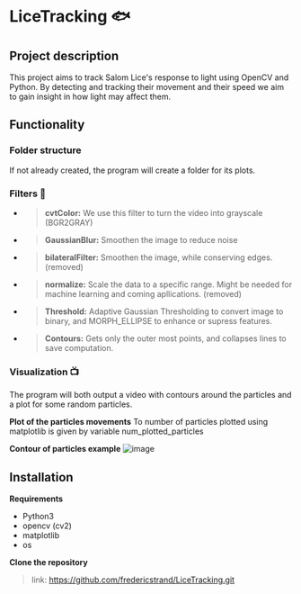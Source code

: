 # LiceTracking 🐟

## Project description 
This project aims to track Salom Lice's response to light using OpenCV and Python. By detecting and tracking their movement and their speed we aim to gain insight in how light may affect them. 

## Functionality

### Folder structure
If not already created, the program will create a folder for its plots.

### Filters 🎯
- > **cvtColor:** We use this filter to turn the video into grayscale (BGR2GRAY)
- > **GaussianBlur:** Smoothen the image to reduce noise
- > **bilateralFilter:** Smoothen the image, while conserving edges. (removed)
- > **normalize:** Scale the data to a specific range. Might be needed for machine learning and coming apllications. (removed)
- > **Threshold:** Adaptive Gaussian Thresholding to convert image to binary, and MORPH_ELLIPSE to enhance or supress features.
- > **Contours:** Gets only the outer most points, and collapses lines to save computation.
  
### Visualization 📺
The program will both output a video with contours around the particles and a plot for some random particles. 

**Plot of the particles movements**
To number of particles plotted using matplotlib is given by variable num_plotted_particles

**Contour of particles example**
![image](https://github.com/user-attachments/assets/4bb71630-1121-4d88-abbb-daeea080861f)

## Installation
**Requirements**
- Python3
- opencv (cv2)
- matplotlib
- os

**Clone the repository**
> link: https://github.com/fredericstrand/LiceTracking.git

